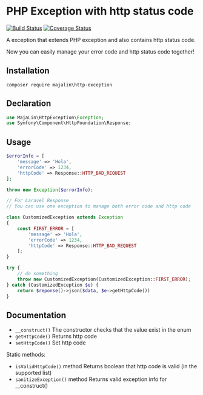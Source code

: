 # PHP Exception with http status code
[![Build Status](https://travis-ci.org/MAJA-Lin/http-exception.svg?branch=master)](https://travis-ci.org/MAJA-Lin/http-exception)
[![Coverage Status](https://coveralls.io/repos/github/MAJA-Lin/http-exception/badge.svg?branch=master)](https://coveralls.io/github/MAJA-Lin/http-exception?branch=master)


A exception that extends PHP exception and also contains http status code.

Now you can easily
 manage your error code and http status code together!

## Installation

```
composer require majalin\http-exception
```
## Declaration

```php
use MajaLin\HttpException\Exception;
use Symfony\Component\HttpFoundation\Response;
```


## Usage

```php
$errorInfo = [
    'message' => 'Hola',
    'errorCode' => 1234,
    'httpCode' => Response::HTTP_BAD_REQUEST
];

throw new Exception($errorInfo);

// For Laravel Response
// You can use one exception to manage both error code and http code

class CustomizedException extends Exception
{
    const FIRST_ERROR = [
        'message' => 'Hola',
        'errorCode' => 1234,
        'httpCode' => Response::HTTP_BAD_REQUEST
    ];
}

try {
    // do something
    throw new CustomizedException(CustomizedException::FIRST_ERROR);
} catch (CustomizedException $e) {
    return $reponse()->json($data, $e->getHttpCode())
}


```

## Documentation

- `__construct()` The constructor checks that the value exist in the enum
- `getHttpCode()` Returns http code
- `setHttpCode()` Set http code

Static methods:

- `isValidHttpCode()` method Returns boolean that http code is valid (in the supported list)
- `sanitizeException()` method Returns valid exception info for __construct()
